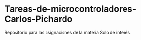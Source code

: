 # Tareas-de-microcontroladores-Carlos-Pichardo
Repositorio para las asignaciones de la materia 
Solo de interés
